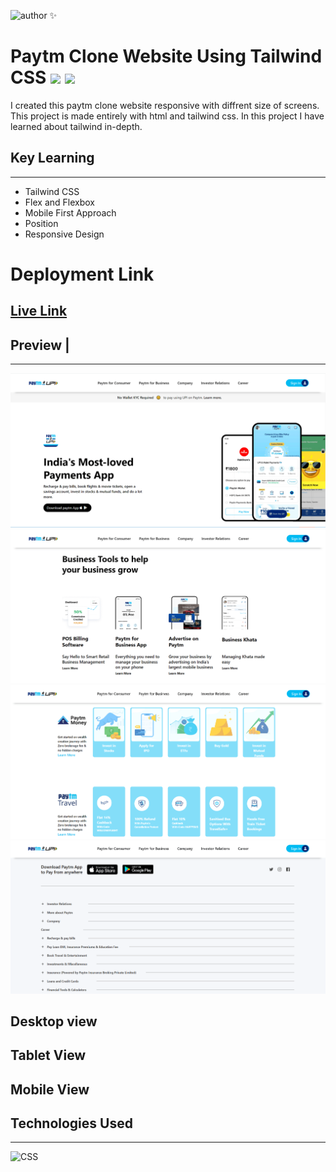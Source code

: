 ![author](https://img.shields.io/badge/Author-Lalita%20Garg-orange) ✨
# Paytm Clone Website Using Tailwind CSS ![](	https://img.shields.io/website-up-down-green-red/http/monip.org.svg) ![](https://img.shields.io/badge/HTML-Tailwind%20CSS-orange)

I created this paytm clone website responsive with diffrent size of screens. This project is made entirely with html and tailwind css. In this project I have learned about tailwind in-depth.

## Key Learning 
***
- Tailwind CSS 
- Flex and Flexbox
- Mobile First Approach 
- Position 
- Responsive Design

# Deployment Link
  ## [Live Link](https://paytm-clone-02.netlify.app/)
## Preview |
***
![](./ScreenShots/paytm-snapshot.png)
![](./ScreenShots/paytm-snapshot-2.png)
![](./ScreenShots/paytm-snapshot-3.png)
![](./ScreenShots/paytm-snapshot-4.png)



## Desktop view

## Tablet View


## Mobile View





## Technologies Used 
***

![CSS](	https://img.shields.io/badge/HTML-Tailwind%20CSS-orange)


